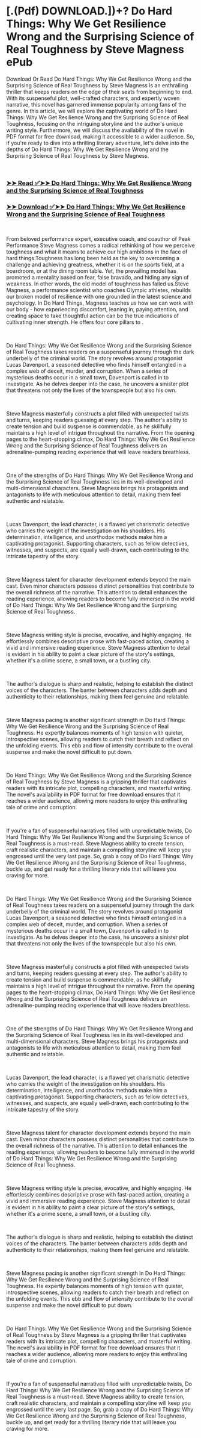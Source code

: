 # [.(Pdf) DOWNLOAD.])+? Do Hard Things: Why We Get Resilience Wrong and the Surprising Science of Real Toughness by Steve Magness ePub

<p>Download Or Read Do Hard Things: Why We Get Resilience Wrong and the Surprising Science of Real Toughness by Steve Magness is an enthralling thriller that keeps readers on the edge of their seats from beginning to end. With its suspenseful plot, well-crafted characters, and expertly woven narrative, this novel has garnered immense popularity among fans of the genre. In this article, we will explore the captivating world of Do Hard Things: Why We Get Resilience Wrong and the Surprising Science of Real Toughness, focusing on the intriguing storyline and the author's unique writing style. Furthermore, we will discuss the availability of the novel in PDF format for free download, making it accessible to a wider audience. So, if you're ready to dive into a thrilling literary adventure, let's delve into the depths of Do Hard Things: Why We Get Resilience Wrong and the Surprising Science of Real Toughness by Steve Magness.</p>
<p>&nbsp;</p>

### [➤➤ Read ✅➤➤ Do Hard Things: Why We Get Resilience Wrong and the Surprising Science of Real Toughness](https://realpdfbooksdrive.blogspot.com/id/59088361)

### [➤➤ Download ✅➤➤ Do Hard Things: Why We Get Resilience Wrong and the Surprising Science of Real Toughness](https://realpdfbooksdrive.blogspot.com/id/59088361)

<p>&nbsp;</p>
<p>From beloved performance expert, executive coach, and coauthor of Peak Performance Steve Magness comes a radical rethinking of how we perceive toughness and what it means to achieve our high ambitions in the face of hard things.Toughness has long been held as the key to overcoming a challenge and achieving greatness, whether it is on the sports field, at a boardroom, or at the dining room table. Yet, the prevailing model has promoted a mentality based on fear, false bravado, and hiding any sign of weakness. In other words, the old model of toughness has failed us.Steve Magness, a performance scientist who coaches Olympic athletes, rebuilds our broken model of resilience with one grounded in the latest science and psychology. In Do Hard Things, Magness teaches us how we can work with our body - how experiencing discomfort, leaning in, paying attention, and creating space to take thoughtful action can be the true indications of cultivating inner strength. He offers four core pillars to .</p>
<p>&nbsp;</p>
<p>Do Hard Things: Why We Get Resilience Wrong and the Surprising Science of Real Toughness takes readers on a suspenseful journey through the dark underbelly of the criminal world. The story revolves around protagonist Lucas Davenport, a seasoned detective who finds himself entangled in a complex web of deceit, murder, and corruption. When a series of mysterious deaths occur in a small town, Davenport is called in to investigate. As he delves deeper into the case, he uncovers a sinister plot that threatens not only the lives of the townspeople but also his own.</p>
<p>&nbsp;</p>
<p>Steve Magness masterfully constructs a plot filled with unexpected twists and turns, keeping readers guessing at every step. The author's ability to create tension and build suspense is commendable, as he skillfully maintains a high level of intrigue throughout the narrative. From the opening pages to the heart-stopping climax, Do Hard Things: Why We Get Resilience Wrong and the Surprising Science of Real Toughness delivers an adrenaline-pumping reading experience that will leave readers breathless.</p>
<p>&nbsp;</p>
<p>One of the strengths of Do Hard Things: Why We Get Resilience Wrong and the Surprising Science of Real Toughness lies in its well-developed and multi-dimensional characters. Steve Magness brings his protagonists and antagonists to life with meticulous attention to detail, making them feel authentic and relatable.</p>
<p>&nbsp;</p>
<p>Lucas Davenport, the lead character, is a flawed yet charismatic detective who carries the weight of the investigation on his shoulders. His determination, intelligence, and unorthodox methods make him a captivating protagonist. Supporting characters, such as fellow detectives, witnesses, and suspects, are equally well-drawn, each contributing to the intricate tapestry of the story.</p>
<p>&nbsp;</p>
<p>Steve Magness talent for character development extends beyond the main cast. Even minor characters possess distinct personalities that contribute to the overall richness of the narrative. This attention to detail enhances the reading experience, allowing readers to become fully immersed in the world of Do Hard Things: Why We Get Resilience Wrong and the Surprising Science of Real Toughness.</p>
<p>&nbsp;</p>
<p>Steve Magness writing style is precise, evocative, and highly engaging. He effortlessly combines descriptive prose with fast-paced action, creating a vivid and immersive reading experience. Steve Magness attention to detail is evident in his ability to paint a clear picture of the story's settings, whether it's a crime scene, a small town, or a bustling city.</p>
<p>&nbsp;</p>
<p>The author's dialogue is sharp and realistic, helping to establish the distinct voices of the characters. The banter between characters adds depth and authenticity to their relationships, making them feel genuine and relatable.</p>
<p>&nbsp;</p>
<p>Steve Magness pacing is another significant strength in Do Hard Things: Why We Get Resilience Wrong and the Surprising Science of Real Toughness. He expertly balances moments of high tension with quieter, introspective scenes, allowing readers to catch their breath and reflect on the unfolding events. This ebb and flow of intensity contribute to the overall suspense and make the novel difficult to put down.</p>
<p>&nbsp;</p>
<p>Do Hard Things: Why We Get Resilience Wrong and the Surprising Science of Real Toughness by Steve Magness is a gripping thriller that captivates readers with its intricate plot, compelling characters, and masterful writing. The novel's availability in PDF format for free download ensures that it reaches a wider audience, allowing more readers to enjoy this enthralling tale of crime and corruption.</p>
<p>&nbsp;</p>
<p>If you're a fan of suspenseful narratives filled with unpredictable twists, Do Hard Things: Why We Get Resilience Wrong and the Surprising Science of Real Toughness is a must-read. Steve Magness ability to create tension, craft realistic characters, and maintain a compelling storyline will keep you engrossed until the very last page. So, grab a copy of Do Hard Things: Why We Get Resilience Wrong and the Surprising Science of Real Toughness, buckle up, and get ready for a thrilling literary ride that will leave you craving for more.</p>
<p>&nbsp;</p>
<p>Do Hard Things: Why We Get Resilience Wrong and the Surprising Science of Real Toughness takes readers on a suspenseful journey through the dark underbelly of the criminal world. The story revolves around protagonist Lucas Davenport, a seasoned detective who finds himself entangled in a complex web of deceit, murder, and corruption. When a series of mysterious deaths occur in a small town, Davenport is called in to investigate. As he delves deeper into the case, he uncovers a sinister plot that threatens not only the lives of the townspeople but also his own.</p>
<p>&nbsp;</p>
<p>Steve Magness masterfully constructs a plot filled with unexpected twists and turns, keeping readers guessing at every step. The author's ability to create tension and build suspense is commendable, as he skillfully maintains a high level of intrigue throughout the narrative. From the opening pages to the heart-stopping climax, Do Hard Things: Why We Get Resilience Wrong and the Surprising Science of Real Toughness delivers an adrenaline-pumping reading experience that will leave readers breathless.</p>
<p>&nbsp;</p>
<p>One of the strengths of Do Hard Things: Why We Get Resilience Wrong and the Surprising Science of Real Toughness lies in its well-developed and multi-dimensional characters. Steve Magness brings his protagonists and antagonists to life with meticulous attention to detail, making them feel authentic and relatable.</p>
<p>&nbsp;</p>
<p>Lucas Davenport, the lead character, is a flawed yet charismatic detective who carries the weight of the investigation on his shoulders. His determination, intelligence, and unorthodox methods make him a captivating protagonist. Supporting characters, such as fellow detectives, witnesses, and suspects, are equally well-drawn, each contributing to the intricate tapestry of the story.</p>
<p>&nbsp;</p>
<p>Steve Magness talent for character development extends beyond the main cast. Even minor characters possess distinct personalities that contribute to the overall richness of the narrative. This attention to detail enhances the reading experience, allowing readers to become fully immersed in the world of Do Hard Things: Why We Get Resilience Wrong and the Surprising Science of Real Toughness.</p>
<p>&nbsp;</p>
<p>Steve Magness writing style is precise, evocative, and highly engaging. He effortlessly combines descriptive prose with fast-paced action, creating a vivid and immersive reading experience. Steve Magness attention to detail is evident in his ability to paint a clear picture of the story's settings, whether it's a crime scene, a small town, or a bustling city.</p>
<p>&nbsp;</p>
<p>The author's dialogue is sharp and realistic, helping to establish the distinct voices of the characters. The banter between characters adds depth and authenticity to their relationships, making them feel genuine and relatable.</p>
<p>&nbsp;</p>
<p>Steve Magness pacing is another significant strength in Do Hard Things: Why We Get Resilience Wrong and the Surprising Science of Real Toughness. He expertly balances moments of high tension with quieter, introspective scenes, allowing readers to catch their breath and reflect on the unfolding events. This ebb and flow of intensity contribute to the overall suspense and make the novel difficult to put down.</p>
<p>&nbsp;</p>
<p>Do Hard Things: Why We Get Resilience Wrong and the Surprising Science of Real Toughness by Steve Magness is a gripping thriller that captivates readers with its intricate plot, compelling characters, and masterful writing. The novel's availability in PDF format for free download ensures that it reaches a wider audience, allowing more readers to enjoy this enthralling tale of crime and corruption.</p>
<p>&nbsp;</p>
<p>If you're a fan of suspenseful narratives filled with unpredictable twists, Do Hard Things: Why We Get Resilience Wrong and the Surprising Science of Real Toughness is a must-read. Steve Magness ability to create tension, craft realistic characters, and maintain a compelling storyline will keep you engrossed until the very last page. So, grab a copy of Do Hard Things: Why We Get Resilience Wrong and the Surprising Science of Real Toughness, buckle up, and get ready for a thrilling literary ride that will leave you craving for more.</p>
<p>&nbsp;</p>
